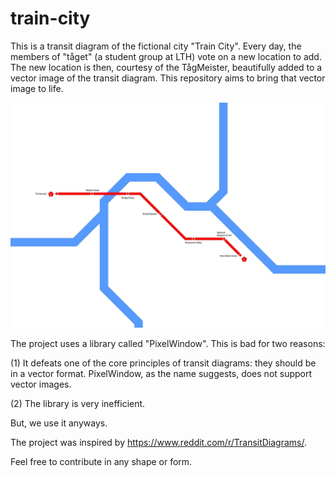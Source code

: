 # train-city
This is a transit diagram of the fictional city "Train City". Every day, the members of "tåget" (a student group at LTH) vote on a new location to add. The new location is then, courtesy of the TågMeister, beautifully added to a vector image of the transit diagram. This repository aims to bring that vector image to life.

![alt text](https://github.com/HampSwe/train-city/blob/main/images/07-10-22.jpeg "Latest version of Train City")


The project uses a library called "PixelWindow". This is bad for two reasons:

(1) It defeats one of the core principles of transit diagrams: they should be in a vector format. PixelWindow, as the name suggests, does not support vector images.

(2) The library is very inefficient.

But, we use it anyways.

The project was inspired by https://www.reddit.com/r/TransitDiagrams/.

Feel free to contribute in any shape or form.
